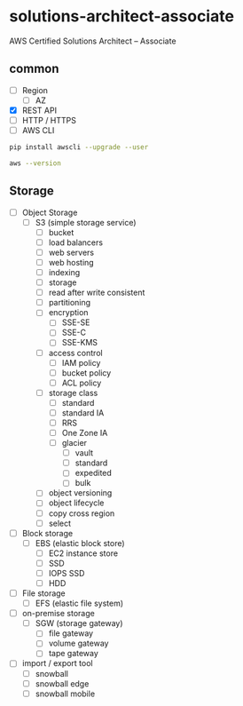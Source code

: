 # solutions-architect-associate
AWS Certified Solutions Architect – Associate  
  
## common
- [ ] Region
  - [ ] AZ
- [x] REST API
- [ ] HTTP / HTTPS 
- [ ] AWS CLI
```sh
pip install awscli --upgrade --user

aws --version
```
  
## Storage
- [ ] Object Storage
  - [ ] S3 (simple storage service)
    - [ ] bucket
    - [ ] load balancers
    - [ ] web servers
    - [ ] web hosting
    - [ ] indexing
    - [ ] storage
    - [ ] read after write consistent
    - [ ] partitioning
    - [ ] encryption
      - [ ] SSE-SE
      - [ ] SSE-C
      - [ ] SSE-KMS
    - [ ] access control
      - [ ] IAM policy
      - [ ] bucket policy
      - [ ] ACL policy
    - [ ] storage class
      - [ ] standard
      - [ ] standard IA
      - [ ] RRS
      - [ ] One Zone IA
      - [ ] glacier
        - [ ] vault
        - [ ] standard
        - [ ] expedited
        - [ ] bulk
    - [ ] object versioning
    - [ ] object lifecycle
    - [ ] copy cross region
    - [ ] select
- [ ] Block storage
  - [ ] EBS (elastic block store)
    - [ ] EC2 instance store
    - [ ] SSD
    - [ ] IOPS SSD
    - [ ] HDD
- [ ] File storage
  - [ ] EFS (elastic file system)
- [ ] on-premise storage
  - [ ] SGW (storage gateway)
    - [ ] file gateway
    - [ ] volume gateway
    - [ ] tape gateway
- [ ] import / export tool
  - [ ] snowball
  - [ ] snowball edge
  - [ ] snowball mobile
